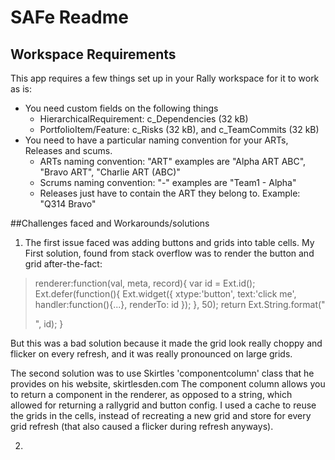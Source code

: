SAFe Readme
===========

## Workspace Requirements
This app requires a few things set up in your Rally workspace for it to work as is:
- You need custom fields on the following things
  - HierarchicalRequirement: c_Dependencies (32 kB)
  - PortfolioItem/Feature: c_Risks (32 kB), and c_TeamCommits (32 kB)
- You need to have a particular naming convention for your ARTs, Releases and scums. 
  - ARTs naming convention: <ART Name> "ART" <optional other text>
    examples are "Alpha ART ABC", "Bravo ART", "Charlie ART (ABC)"
  - Scrums naming convention: <scrum name> "-" <ART name> 
    examples are "Team1 - Alpha"
  - Releases just have to contain the ART they belong to. Example: "Q314 Bravo"
  
##Challenges faced and Workarounds/solutions
1. The first issue faced was adding buttons and grids into table cells. My First solution, found from stack overflow
  was to render the button and grid after-the-fact:
  > renderer:function(val, meta, record){
  >   var id = Ext.id();
  >   Ext.defer(function(){
  >     Ext.widget({
  >       xtype:'button',
  >       text:'click me',
  >       handler:function(){...},
  >       renderTo: id
  >     });
  >   }, 50);
  >   return Ext.String.format("<div id="{0}"></div>", id);
  > }
  
  But this was a bad solution because it made the grid look really choppy and flicker on every refresh, and it was really
  pronounced on large grids. 
  
  The second solution was to use Skirtles 'componentcolumn' class that he provides on his website, skirtlesden.com
  The component column allows you to return a component in the renderer, as opposed to a string, which allowed for 
  returning a rallygrid and button config. I used a cache to reuse the grids in the cells, instead of recreating a new
  grid and store for every grid refresh (that also caused a flicker during refresh anyways).
  
2. 
